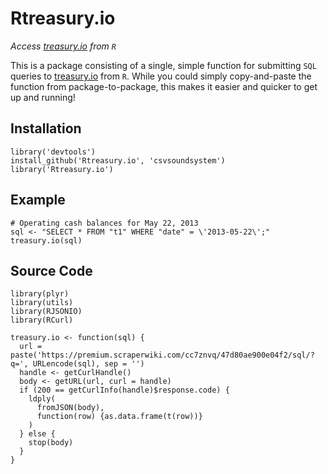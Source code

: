 # Rtreasury.io
_Access [treasury.io](http://treasury.io) from `R`_

This is a package consisting of a single, simple function for submitting `SQL` queries to [treasury.io](http://treasury.io) from `R`. While you could simply copy-and-paste the function from package-to-package, this makes it easier and quicker to get up and running!

## Installation
```
library('devtools')
install_github('Rtreasury.io', 'csvsoundsystem')
library('Rtreasury.io')
```

## Example
```
# Operating cash balances for May 22, 2013
sql <- "SELECT * FROM "t1" WHERE "date" = \'2013-05-22\';"
treasury.io(sql)
```

## Source Code
```
library(plyr)
library(utils)
library(RJSONIO)
library(RCurl)

treasury.io <- function(sql) {
  url = paste('https://premium.scraperwiki.com/cc7znvq/47d80ae900e04f2/sql/?q=', URLencode(sql), sep = '')
  handle <- getCurlHandle()
  body <- getURL(url, curl = handle)
  if (200 == getCurlInfo(handle)$response.code) {
    ldply(
      fromJSON(body),
      function(row) {as.data.frame(t(row))}
    )
  } else {
    stop(body)
  }
}
```